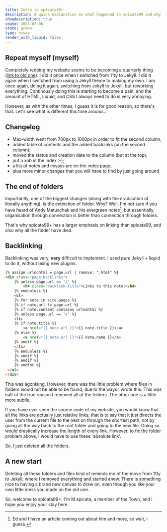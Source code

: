 ```yaml
---
title: Intro to spicata99+
description: A quick explanation on what happened to spicata99 and why I made spicata99+
showdescription: true
cdate: 2023-07-06
state: grown
type: essay
render_with_liquid: false
---
```


## Repeat myself (myself)

Completely redoing my website seems to be becoming a quarterly thing ([link to old one](https://archive.99000000.xyz/)). I did it once when I switched from 11ty to Jekyll. I did it again when I switched from using a Jekyll theme to making my own. I am once again, doing it again, switching from Jekyll to Jekyll, but reworking everything. Continously doing this is starting to become a pain, and the amount of HTML, Liquid, and CSS I always need to do is very annoying. 

However, as with the other times, I guess it is for good reason, so there's that. Let's see what is different this time around...

## Changelog

- Max-width went from 700px to 1000px in order to fit the second column;
- added table of contents and the added backlinks (on the second column);
- moved the status and creation date to the column (but at the top);
- put a xob in the index :-);
- a list of notes and essays are on the index page;
- plus more minor changes that you will have to find by just going around

## The end of folders

Importantly, one of the biggest changes (along with the eradication of literally anything), is the extinction of folder. Why? Well, I'm not sure if you have heard of Andy Matuschak and his evergreen notes[^1], but essentially, organisation through connection is better than connection through folders.

[^1]: Ed and I have an article coming out about him and more, so wait, I guess.

That's why spicata99+ has a larger emphasis on linking than spicata99, and also why all the folder have died.

## Backlinking

Backlinking was very, **very** difficult to implement. I used pure Jekyll + liquid to do it, without using new plugins.

```html
{% assign urlnohtml = page.url | remove: ".html" %}
<div class="page-backlinks">
    {% unless page.url == '/' %}
        <h4 class="backlink-title">Links to this note:</h4>
    {% endunless %}
    <ul>
    {% for note in site.pages %}
    {% if note.url != page.url %}
    {% if note.content contains urlnohtml %}
    {% unless page.url == '/' %}
    <li>
    {% if note.title %}
        <a href="{{ note.url }}">{{ note.title }}</a>
    {% else %}
        <a href="{{ note.url }}">{{ note.name }}</a>
    {% endif %}
    </li>
    {% endunless %}
    {% endif %}
    {% endif %}
    {% endfor %}
 </ul>
</div>
```

This was agonising. However, there was the little problem where files in folders would not be able to be found, due to the ways I wrote this. This was half of the true reason I removed all of the folders. The other one is a little more subtle.

If you have ever seen the source code of my website, you would know that all the links are actually just relative links; that is to say that it just directs the user from the current file to the next on through the shortest path, not by going all the way back to the root folder and going to the new file. Doing so would drastically increase the length of every link. However, to fix the folder problem above, I would have to use these 'absolute link'.

So, I just deleted all the folders.

## A new start

Deleting all these folders and files kind of reminds me of the move from 11ty to Jekyll, where I removed everything and started anew. There is something nice to having a brand new canvas to draw on, even though you like your own little mess you made on the old one.

So, welcome to spicata99+. I'm M.spicata, a member of the Town, and I hope you enjoy your stay here.
